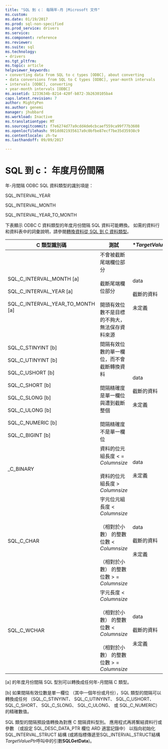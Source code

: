 ```yaml
---
title: "SQL 到 c： 每隔年-月 |Microsoft 文件"
ms.custom: 
ms.date: 01/19/2017
ms.prod: sql-non-specified
ms.prod_service: drivers
ms.service: 
ms.component: reference
ms.reviewer: 
ms.suite: sql
ms.technology:
- drivers
ms.tgt_pltfrm: 
ms.topic: article
helpviewer_keywords:
- converting data from SQL to c types [ODBC], about converting
- data conversions from SQL to C types [ODBC], year-month intervals
- intervals [ODBC], converting
- year-month intervals [ODBC]
ms.assetid: 1233634b-8214-420f-b872-3b2630105ba4
caps.latest.revision: 7
author: MightyPen
ms.author: genemi
manager: jhubbard
ms.workload: Inactive
ms.translationtype: MT
ms.sourcegitcommit: f7e6274d77a9cdd4de6cbcaef559ca99f77b3608
ms.openlocfilehash: 991dd021935617a9c0bfbe87ecf7be35d35938c9
ms.contentlocale: zh-tw
ms.lasthandoff: 09/09/2017

---
```

# <a name="sql-to-c-year-month-intervals"></a>SQL 到 c： 年度月份間隔
年-月間隔 ODBC SQL 資料類型的識別項是：  
  
 SQL_INTERVAL_YEAR  
  
 SQL_INTERVAL_MONTH  
  
 SQL_INTERVAL_YEAR_TO_MONTH  
  
 下表顯示 ODBC C 資料類型的年度月份間隔 SQL 資料可能轉換。 如需的資料行和資料表中的詞彙說明，請參閱[轉換資料從 SQL 到 C 資料類型](../../../odbc/reference/appendixes/converting-data-from-sql-to-c-data-types.md)。  
  
|C 類型識別碼|測試|**TargetValuePtr*|**StrLen_or_IndPtr*|SQLSTATE|  
|-----------------------|----------|------------------------|----------------------------|--------------|  
|SQL_C_INTERVAL_MONTH [a]<br /><br /> SQL_C_INTERVAL_YEAR [a]<br /><br /> SQL_C_INTERVAL_YEAR_TO_MONTH [a]|不會被截斷尾端欄位部分<br /><br /> 截斷尾端欄位部分<br /><br /> 開頭有效位數不是目標的不夠大，無法保存資料來源|data<br /><br /> 截斷的資料<br /><br /> 未定義|以位元組為單位的資料長度<br /><br /> 以位元組為單位的資料長度<br /><br /> 未定義|n/a<br /><br /> 01S07<br /><br /> 22015|  
|SQL_C_STINYINT [b]<br /><br /> SQL_C_UTINYINT [b]<br /><br /> SQL_C_USHORT [b]<br /><br /> SQL_C_SHORT [b]<br /><br /> SQL_C_SLONG [b]<br /><br /> SQL_C_ULONG [b]<br /><br /> SQL_C_NUMERIC [b]<br /><br /> SQL_C_BIGINT [b]|間隔有效位數的單一欄位，而不會截斷轉換資料<br /><br /> 間隔精確度是單一欄位與遭到截斷整個<br /><br /> 間隔精確度不是單一欄位|data<br /><br /> 截斷的資料<br /><br /> 未定義|C 資料類型的大小<br /><br /> 以位元組為單位的資料長度<br /><br /> C 資料類型的大小|n/a<br /><br /> 22003<br /><br /> 22015|  
_C_BINARY|資料的位元組長度 < = *Columnsize*<br /><br /> 資料的位元組長度 > *Columnsize*|data<br /><br /> 未定義|以位元組為單位的資料長度<br /><br /> 未定義|n/a<br /><br /> 22003|  
|SQL_C_CHAR|字元位元組長度 < *Columnsize*<br /><br /> （相對於小數） 的整數位數 < *Columnsize*<br /><br /> （相對於小數） 的整數位數 > = *Columnsize*|data<br /><br /> 截斷的資料<br /><br /> 未定義|C 資料類型的大小<br /><br /> C 資料類型的大小<br /><br /> 未定義|n/a<br /><br /> 01004<br /><br /> 22003|  
|SQL_C_WCHAR|字元長度 < *Columnsize*<br /><br /> （相對於小數） 的整數位數 < *Columnsize*<br /><br /> （相對於小數） 的整數位數 > = *Columnsize*|data<br /><br /> 截斷的資料<br /><br /> 未定義|C 資料類型的大小<br /><br /> C 資料類型的大小<br /><br /> 未定義|n/a<br /><br /> 01004<br /><br /> 22003|  
  
 [a] 的年度月份間隔 SQL 型別可以轉換成任何年-月間隔 C 類型。  
  
 [b] 如果間隔有效位數是單一欄位 （其中一個年份或月份），SQL 類型的間隔可以轉換成任何 （SQL_C_STINYINT、 SQL_C_UTINYINT、 SQL_C_USHORT、 SQL_C_SHORT、 SQL_C_SLONG、 SQL_C_ULONG、 或 SQL_C_NUMERIC） 的精確數值。  
  
 SQL 類型的間隔預設值轉換為對應 C 間隔資料型別。 應用程式再將繫結資料行或參數 （或設定 SQL_DESC_DATA_PTR 欄位 ARD 適當記錄中） 以指向初始化 SQL_INTERVAL_STRUCT 結構 (或將指標傳遞至SQL_INTERVAL_STRUCT結構*TargetValuePtr*呼叫中的引數**SQLGetData**)。

